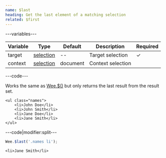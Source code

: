 ```yaml
---
name: $last
heading: Get the last element of a matching selection
related: $first
---
```


---variables---

| Variable | Type | Default | Description | Required |
| -- | -- | -- | -- | -- |
| target | [selection](/script#selection) | -- | Target selection | ✓ |
| context | [selection](/script#selection) | document | Context selection ||

---code---

Works the same as [Wee.$()](#core) but only returns the last result from the result set.

```markup
<ul class="names">
	<li>John Doe</li>
	<li>John Smith</li>
	<li>Jane Doe</li>
	<li>Jane Smith</li>
</ul>
```

---code|modifier:split---

```javascript
Wee.$last('.names li');
```

```markup
<li>Jane Smith</li>
```